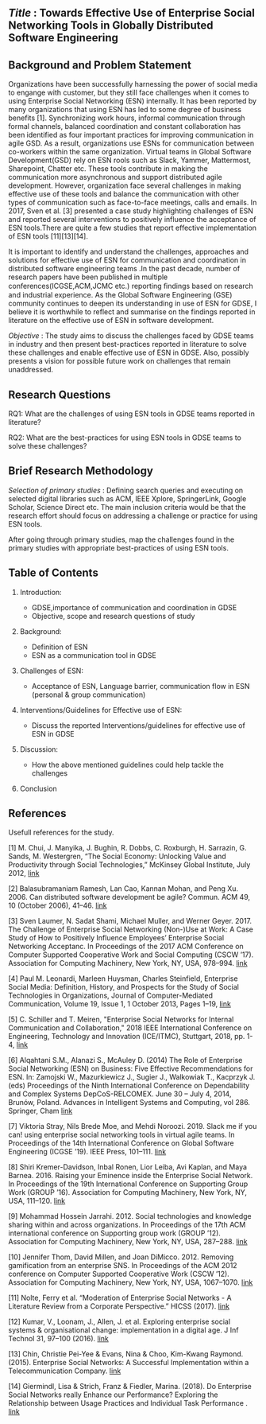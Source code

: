 ## *Title* : Towards Effective Use of Enterprise Social Networking Tools in Globally Distributed Software Engineering

## Background and Problem Statement

Organizations have been successfully harnessing the power of social media to engange with customer, but they still face challenges when it comes to using Enterprise Social Networking (ESN) internally. It has been reported by many organizations that using ESN has led to some degree of business benefits [1]. Synchronizing work hours, informal communication through formal channels, balanced coordination and constant collaboration has been identified as four important practices for improving communication in agile GSD. As a result, organizations use ESNs for communication between co-workers within the same organization. Virtual teams in Global Software Development(GSD) rely on ESN rools such as Slack, Yammer, Mattermost, Sharepoint, Chatter etc. These tools contribute in making the communication more asynchronous and support distributed agile development. However, organization face several challenges in making effective use of these tools and balance the communication with other types of communication such as face-to-face meetings, calls and emails. In 2017, Sven et al. [3] presented a case study highlighting challenges of ESN and reported several interventions to positively influence the acceptance of ESN tools.There are quite a few studies that report effective implementation of ESN tools [11][13][14].

It is important to identify and understand the challenges, approaches and solutions for effective use of ESN for communication and coordination in distributed software engineering teams .In the past decade, number of research papers have been published in multiple conferences(ICGSE,ACM,JCMC etc.) reporting ﬁndings based on research and industrial experience. As the Global Software Engineering (GSE) community continues to deepen its understanding in use of ESN for GDSE, I believe it is worthwhile to reflect and summarise on the findings reported in literature on the effective use of ESN in software development.

*Objective* : The study aims to discuss the challenges faced by GDSE teams in industry and then present best-practices reported in literature to solve these challenges and enable effective use of ESN in GDSE. Also, possibly presents a vision for possible future work on challenges that remain unaddressed.

## Research Questions

RQ1: What are the challenges of using ESN tools in GDSE teams reported in literature?

RQ2: What are the best-practices for using ESN tools in GDSE teams to solve these challenges?

## Brief Research Methodology

*Selection of primary studies* : Defining search queries and executing on selected digital libraries such as ACM, IEEE Xplore, SpringerLink, Google Scholar, Science Direct etc. The main inclusion criteria would be that the research effort should focus on addressing a challenge or practice for using ESN tools. 

After going through primary studies, map the challenges found in the primary studies with appropriate best-practices of using ESN tools. 

## Table of Contents

1) Introduction:
      
      - GDSE,importance of communication and coordination in GDSE
      - Objective, scope and research questions of study
   
2) Background:
      
      -  Definition of ESN
      - ESN as a communication tool in GDSE
   
3) Challenges of ESN:
      
      - Acceptance of ESN, Language barrier, communication flow in ESN (personal & group communication)
   
4) Interventions/Guidelines for Effective use of ESN:
      
      - Discuss the reported Interventions/guidelines for effective use of ESN in GDSE

5)  Discussion: 
      
      - How the above mentioned guidelines could help tackle the challenges

6)  Conclusion


## References

Usefull references for the study.

[1] M. Chui, J. Manyika, J. Bughin, R. Dobbs, C. Roxburgh, H. Sarrazin, G. Sands, M. Westergren, “The Social Economy: Unlocking Value and Productivity through Social Technologies,” McKinsey Global Institute, July 2012, [link](http://www.mckinsey.com/insights/high_tech_telecoms_internet/the_social_economy)

[2] Balasubramaniam Ramesh, Lan Cao, Kannan Mohan, and Peng Xu. 2006. Can distributed software development be agile? Commun. ACM 49, 10 (October 2006), 41–46. [link](https://doi.org/10.1145/1164394.1164418)

[3] Sven Laumer, N. Sadat Shami, Michael Muller, and Werner Geyer. 2017. The Challenge of Enterprise Social Networking (Non-)Use at Work: A Case Study of How to Positively Influence Employees’ Enterprise Social Networking Acceptanc. In Proceedings of the 2017 ACM Conference on Computer Supported Cooperative Work and Social Computing (CSCW ’17). Association for Computing Machinery, New York, NY, USA, 978–994. [link](https://doi.org/10.1145/2998181.2998309)
  
[4] Paul M. Leonardi, Marleen Huysman, Charles Steinfield, Enterprise Social Media: Definition, History, and Prospects for the Study of Social Technologies in Organizations, Journal of Computer-Mediated Communication, Volume 19, Issue 1, 1 October 2013, Pages 1–19, [link](https://doi.org/10.1111/jcc4.12029)

[5] C. Schiller and T. Meiren, "Enterprise Social Networks for Internal Communication and Collaboration," 2018 IEEE International Conference on Engineering, Technology and Innovation (ICE/ITMC), Stuttgart, 2018, pp. 1-4, [link](https://ieeexplore.ieee.org/abstract/document/8436337)

[6] Alqahtani S.M., Alanazi S., McAuley D. (2014) The Role of Enterprise Social Networking (ESN) on Business: Five Effective Recommendations for ESN. In: Zamojski W., Mazurkiewicz J., Sugier J., Walkowiak T., Kacprzyk J. (eds) Proceedings of the Ninth International Conference on Dependability and Complex Systems DepCoS-RELCOMEX. June 30 – July 4, 2014, Brunów, Poland. Advances in Intelligent Systems and Computing, vol 286. Springer, Cham [link](https://doi.org/10.1007/978-3-319-07013-1_3)

[7] Viktoria Stray, Nils Brede Moe, and Mehdi Noroozi. 2019. Slack me if you can! using enterprise social networking tools in virtual agile teams. In Proceedings of the 14th International Conference on Global Software Engineering (ICGSE ’19). IEEE Press, 101–111. [link](https://doi.org/10.1109/ICGSE.2019.00031)

[8] Shiri Kremer-Davidson, Inbal Ronen, Lior Leiba, Avi Kaplan, and Maya Barnea. 2016. Raising your Eminence inside the Enterprise Social Network. In Proceedings of the 19th International Conference on Supporting Group Work (GROUP ’16). Association for Computing Machinery, New York, NY, USA, 111–120. [link](https://doi.org/10.1145/2957276.2957281)

[9] Mohammad Hossein Jarrahi. 2012. Social technologies and knowledge sharing within and across organizations. In Proceedings of the 17th ACM international conference on Supporting group work (GROUP ’12). Association for Computing Machinery, New York, NY, USA, 287–288. [link](https://doi.org/10.1145/2389176.2389222)

[10] Jennifer Thom, David Millen, and Joan DiMicco. 2012. Removing gamification from an enterprise SNS. In Proceedings of the ACM 2012 conference on Computer Supported Cooperative Work (CSCW ’12). Association for Computing Machinery, New York, NY, USA, 1067–1070. [link](https://doi.org/10.1145/2145204.2145362)

[11] Nolte, Ferry et al. “Moderation of Enterprise Social Networks - A Literature Review from a Corporate Perspective.” HICSS (2017). [link](https://scholarspace.manoa.hawaii.edu/handle/10125/41392)

[12] Kumar, V., Loonam, J., Allen, J. et al. Exploring enterprise social systems & organisational change: implementation in a digital age. J Inf Technol 31, 97–100 (2016). [link](https://doi.org/10.1057/jit.2016.13)

[13] Chin, Christie Pei-Yee & Evans, Nina & Choo, Kim-Kwang Raymond. (2015). Enterprise Social Networks: A Successful Implementation within a Telecommunication Company. [link](https://aisel.aisnet.org/amcis2015/SocialComputing/GeneralPresentations/4/)

[14] Giermindl, Lisa & Strich, Franz & Fiedler, Marina. (2018). Do Enterprise Social Networks really Enhance our Performance? Exploring the Relationship between Usage Practices and Individual Task Performance . [link](https://aisel.aisnet.org/icis2018/social/Presentations/28/)
